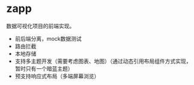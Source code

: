 # zapp

数据可视化项目的前端实现。

- 前后端分离，mock数据测试
- 路由拦截
- 本地存储
- 支持多主题开发（需要考虑图表、地图）（通过动态引用布局组件方式实现，暂时只有一个暗蓝主题）
- 预支持响应式布局（多端屏幕浏览）
